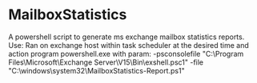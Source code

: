 # MailboxStatistics
A powershell script to generate ms exchange mailbox statistics reports. 
Use: Ran on exchange host within task scheduler at the desired time and action program powershell.exe with param: -psconsolefile "C:\Program Files\Microsoft\Exchange Server\V15\Bin\exshell.psc1" -file "C:\windows\system32\MailboxStatistics-Report.ps1"
